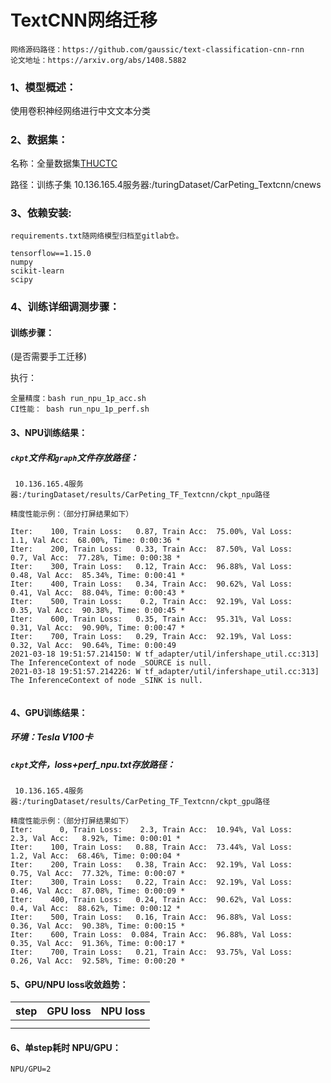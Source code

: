 # TextCNN网络迁移

```shell
网络源码路径：https://github.com/gaussic/text-classification-cnn-rnn
论文地址：https://arxiv.org/abs/1408.5882
```

### 1、模型概述：

使用卷积神经网络进行中文文本分类 

#####  

### 2、数据集：

名称：全量数据集[THUCTC](http://thuctc.thunlp.org/) 

路径：训练子集 10.136.165.4服务器:/turingDataset/CarPeting_Textcnn/cnews

### 3、依赖安装: 

`requirements.txt随网络模型归档至gitlab仓。`

```shell
tensorflow==1.15.0
numpy
scikit-learn
scipy

```

### 4、训练详细调测步骤：

#### 训练步骤：

(是否需要手工迁移)

执行：

```shell
全量精度：bash run_npu_1p_acc.sh
CI性能： bash run_npu_1p_perf.sh
```

#### 3、NPU训练结果：

##### `ckpt`文件和`graph`文件存放路径：

` 10.136.165.4服务器:/turingDataset/results/CarPeting_TF_Textcnn/ckpt_npu路径`

```shell
精度性能示例：（部分打屏结果如下）

Iter:    100, Train Loss:   0.87, Train Acc:  75.00%, Val Loss:    1.1, Val Acc:  68.00%, Time: 0:00:36 *
Iter:    200, Train Loss:   0.33, Train Acc:  87.50%, Val Loss:    0.7, Val Acc:  77.28%, Time: 0:00:38 *
Iter:    300, Train Loss:   0.12, Train Acc:  96.88%, Val Loss:   0.48, Val Acc:  85.34%, Time: 0:00:41 *
Iter:    400, Train Loss:   0.34, Train Acc:  90.62%, Val Loss:   0.41, Val Acc:  88.04%, Time: 0:00:43 *
Iter:    500, Train Loss:    0.2, Train Acc:  92.19%, Val Loss:   0.35, Val Acc:  90.38%, Time: 0:00:45 *
Iter:    600, Train Loss:   0.35, Train Acc:  95.31%, Val Loss:   0.31, Val Acc:  90.90%, Time: 0:00:47 *
Iter:    700, Train Loss:   0.29, Train Acc:  92.19%, Val Loss:   0.32, Val Acc:  90.64%, Time: 0:00:49
2021-03-18 19:51:57.214150: W tf_adapter/util/infershape_util.cc:313] The InferenceContext of node _SOURCE is null.
2021-03-18 19:51:57.214226: W tf_adapter/util/infershape_util.cc:313] The InferenceContext of node _SINK is null.


```

#### 4、GPU训练结果：

##### 环境：Tesla V100卡 

##### `ckpt`文件，loss+perf_npu.txt存放路径：

` 10.136.165.4服务器:/turingDataset/results/CarPeting_TF_Textcnn/ckpt_gpu路径`

```shell
精度性能示例：（部分打屏结果如下）
Iter:      0, Train Loss:    2.3, Train Acc:  10.94%, Val Loss:    2.3, Val Acc:   8.92%, Time: 0:00:01 *
Iter:    100, Train Loss:   0.88, Train Acc:  73.44%, Val Loss:    1.2, Val Acc:  68.46%, Time: 0:00:04 *
Iter:    200, Train Loss:   0.38, Train Acc:  92.19%, Val Loss:   0.75, Val Acc:  77.32%, Time: 0:00:07 *
Iter:    300, Train Loss:   0.22, Train Acc:  92.19%, Val Loss:   0.46, Val Acc:  87.08%, Time: 0:00:09 *
Iter:    400, Train Loss:   0.24, Train Acc:  90.62%, Val Loss:    0.4, Val Acc:  88.62%, Time: 0:00:12 *
Iter:    500, Train Loss:   0.16, Train Acc:  96.88%, Val Loss:   0.36, Val Acc:  90.38%, Time: 0:00:15 *
Iter:    600, Train Loss:  0.084, Train Acc:  96.88%, Val Loss:   0.35, Val Acc:  91.36%, Time: 0:00:17 *
Iter:    700, Train Loss:   0.21, Train Acc:  93.75%, Val Loss:   0.26, Val Acc:  92.58%, Time: 0:00:20 *
```

#### 5、GPU/NPU loss收敛趋势：

| step | GPU loss | NPU loss |
| :--- | -------- | :------- |
|      |          |          |
|      |          |          |

#### 6、单step耗时 NPU/GPU：

```shell
NPU/GPU=2
```

